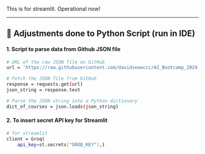 This is for streamlit. 
Operational now!

---

## 🔬 Adjustments done to Python Script (run in IDE)

#### 1. Script to parse data from Github JSON file 
```bash
# URL of the raw JSON file on GitHub
url = 'https://raw.githubusercontent.com/davidseowccc/AI_Bootcamp_2024_DS/main/week-07-david/data/courses-full.json'

# Fetch the JSON file from GitHub
response = requests.get(url)
json_string = response.text

# Parse the JSON string into a Python dictionary
dict_of_courses = json.loads(json_string)
```
#### 2. To insert secret API key for Streamlit
```bash
# for streamlit
client = Groq(
    api_key=st.secrets["GROQ_KEY"],)
```

